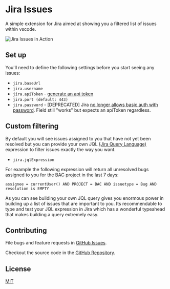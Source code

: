 # Jira Issues

A simple extension for Jira aimed at showing you a filtered list of issues within vscode.

![Jira Issues in Action](assets/in_action.gif)

## Set up

You'll need to define the following settings before you start seeing any issues:

- `jira.baseUrl`
- `jira.username`
- `jira.apiToken` - [generate an api token](https://confluence.atlassian.com/cloud/api-tokens-938839638.html)
- `jira.port (default: 443)`
- `jira.password` - [DEPRECATED] Jira [no longer allows basic auth with password](https://confluence.atlassian.com/cloud/deprecation-of-basic-authentication-with-passwords-for-jira-and-confluence-apis-972355348.html). Field still "works" but expects an apiToken regardless.

## Custom filtering
By default you will see issues assigned to you that have not yet been resolved but you can provide your own JQL [(Jira Query Language)](https://confluence.atlassian.com/jirasoftwarecloud/advanced-searching-764478330.html) expression to filter issues exactly the way you want.

- `jira.jqlExpression`

For example the following expression will return all unresolved bugs assigned to you for the BAC project in the last 7 days:

`assignee = currentUser() AND PROJECT = BAC AND issuetype = Bug AND resolution is EMPTY`

As you can see building your own JQL query gives you enormous power in building up a list of issues that are important to you. Its recommendable to type and test your JQL expression in Jira which has a wonderful typeahead that makes building a query extremely easy.

## Contributing

File bugs and feature requests in [GitHub Issues](https://github.com/crhistianramirez/jiraIssues/issues).

Checkout the source code in the [GitHub Repository](https://github.com/crhistianramirez/jiraIssues).

## License
[MIT](./License.md)